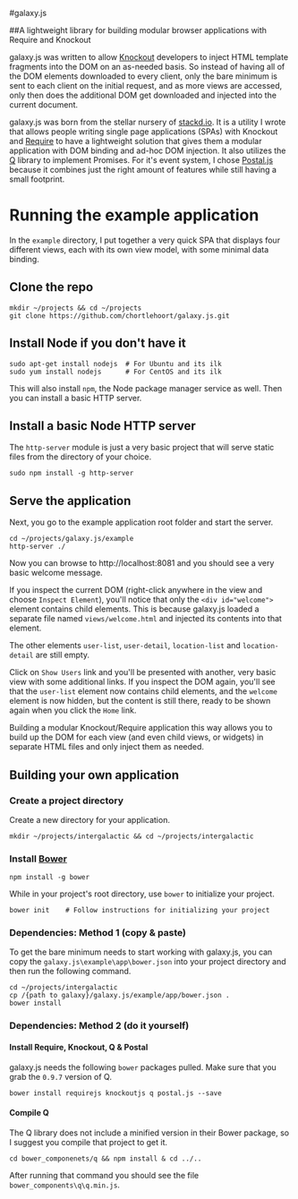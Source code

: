 #galaxy.js

##A lightweight library for building modular browser applications with Require and Knockout

galaxy.js was written to allow [Knockout][1] developers to inject HTML template fragments into the DOM on an as-needed basis. So instead of having all of the DOM elements downloaded to every client, only the bare minimum is sent to each client on the initial request, and as more views are accessed, only then does the additional DOM get downloaded and injected into the current document.

galaxy.js was born from the stellar nursery of [stackd.io](http://www.stackd.io/). It is a utility I wrote that allows people writing single page applications (SPAs) with Knockout and [Require][2] to have a lightweight solution that gives them a modular application with DOM binding and ad-hoc DOM injection. It also utilizes the [Q](https://github.com/kriskowal/q) library to implement Promises. For it's event system, I chose [Postal.js](https://github.com/postaljs/postal.js) because it combines just the right amount of features while still having a small footprint.

# Running the example application
In the `example` directory, I put together a very quick SPA that displays four different views, each with its own view model, with some minimal data binding.

## Clone the repo

    mkdir ~/projects && cd ~/projects
    git clone https://github.com/chortlehoort/galaxy.js.git

## Install Node if you don't have it

    sudo apt-get install nodejs  # For Ubuntu and its ilk
    sudo yum install nodejs      # For CentOS and its ilk
    
This will also install `npm`, the Node package manager service as well. Then you can install a basic HTTP server.

## Install a basic Node HTTP server 
The `http-server` module is just a very basic project that will serve static files from the directory of your choice.

    sudo npm install -g http-server

## Serve the application
Next, you go to the example application root folder and start the server.

    cd ~/projects/galaxy.js/example
    http-server ./
    
Now you can browse to http://localhost:8081 and you should see a very basic welcome message.

If you inspect the current DOM (right-click anywhere in the view and choose `Inspect Element`), you'll notice that only the `<div id="welcome">` element contains child elements. This is because galaxy.js loaded a separate file named `views/welcome.html` and injected its contents into that element.

The other elements `user-list`, `user-detail`, `location-list` and `location-detail` are still empty.

Click on `Show Users` link and you'll be presented with another, very basic view with some additional links. If you inspect the DOM again, you'll see that the `user-list` element now contains child elements, and the `welcome` element is now hidden, but the content is still there, ready to be shown again when you click the `Home` link.

Building a modular Knockout/Require application this way allows you to build up the DOM for each view (and even child views, or widgets) in separate HTML files and only inject them as needed.

## Building your own application
### Create a project directory
Create a new directory for your application.

    mkdir ~/projects/intergalactic && cd ~/projects/intergalactic

### Install [Bower](http://bower.io/)

    npm install -g bower

While in your project's root directory, use `bower` to initialize your project.

    bower init    # Follow instructions for initializing your project

### Dependencies: Method 1 (copy & paste)
To get the bare minimum needs to start working with galaxy.js, you can copy the `galaxy.js\example\app\bower.json` into your project directory and then run the following command.

    cd ~/projects/intergalactic
    cp /{path to galaxy}/galaxy.js/example/app/bower.json .
    bower install

### Dependencies: Method 2 (do it yourself)

#### Install Require, Knockout, Q & Postal
galaxy.js needs the following `bower` packages pulled. Make sure that you grab the `0.9.7` version of Q.

    bower install requirejs knockoutjs q postal.js --save 

#### Compile Q
The Q library does not include a minified version in their Bower package, so I suggest you compile that project to get it.

    cd bower_componenets/q && npm install & cd ../..
    
After running that command you should see the file `bower_components\q\q.min.js`.

  [1]: knockoutjs.com
  [2]: requirejs.org
  [3]: http://expressjs.com/